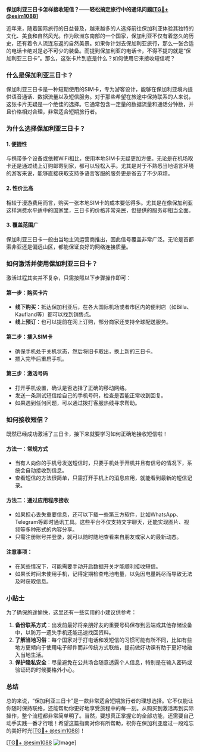 **保加利亚三日卡怎样接收短信？——轻松搞定旅行中的通讯问题[[TG💪+ @esim1088](https://t.me/s/esim1088)]**

近年来，随着国际旅行的日益普及，越来越多的人选择前往保加利亚体验其独特的文化、美食和自然风光。作为欧洲东南部的一个国家，保加利亚不仅有着悠久的历史，还有着令人流连忘返的自然美景。如果你计划去保加利亚旅行，那么一张合适的电话卡绝对是必不可少的装备。而提到保加利亚的电话卡，不得不提的就是“保加利亚三日卡”。那么，这张卡片到底是什么？如何使用它来接收短信呢？

### 什么是保加利亚三日卡？

保加利亚三日卡是一种短期使用的SIM卡，专为游客设计，能够在保加利亚境内提供语音通话、数据流量以及短信服务。对于那些希望在旅途中保持联系的人来说，这张卡片无疑是一个绝佳的选择。它通常包含一定量的数据流量和通话分钟数，并且价格相对合理，非常适合短期旅行者。

### 为什么选择保加利亚三日卡？

#### 1. **便捷性**
   与携带多个设备或依赖WiFi相比，使用本地SIM卡无疑更加方便。无论是在机场取卡还是通过线上订购邮寄到家，都可以轻松入手。尤其是对于不熟悉当地语言环境的游客来说，能够直接获取支持多语言客服的服务更是省去了不少麻烦。

#### 2. **性价比高**
   相较于漫游费用而言，购买一张本地SIM卡的成本要低得多。尤其是在像保加利亚这样消费水平适中的国家里，三日卡的价格非常亲民，但提供的服务却相当全面。

#### 3. **覆盖范围广**
   保加利亚三日卡一般由当地主流运营商推出，因此信号覆盖非常广泛。无论是首都索非亚还是偏远山区，都能保证良好的网络连接质量。

### 如何激活并使用保加利亚三日卡？

激活过程其实并不复杂，只需按照以下步骤操作即可：

#### 第一步：购买卡片
   - **线下购买**：抵达保加利亚后，在各大国际机场或者市区内的便利店（如Billa、Kaufland等）都可以找到销售点。
   - **线上预订**：也可以提前在网上订购，部分商家还支持全球配送服务。

#### 第二步：插入SIM卡
   - 确保手机处于关机状态，然后将旧卡取出，换上新的三日卡。
   - 插入完毕后重启手机。

#### 第三步：激活号码
   - 打开手机设置，确认是否选择了正确的移动网络。
   - 发送一条测试短信给自己的手机号码，检查是否能正常收到回复。
   - 如果遇到任何问题，可以通过拨打客服热线寻求帮助。

### 如何接收短信？

既然已经成功激活了三日卡，接下来就要学习如何正确地接收短信啦！

#### 方法一：常规方式
   - 当有人向你的手机号发送短信时，只要手机处于开机并且有信号的情况下，系统会自动接收到信息。
   - 查看短信的方法很简单，只需打开手机上的消息应用，就能看到最新的短信记录。

#### 方法二：通过应用程序接收
   - 如果担心丢失重要信息，还可以下载一些第三方软件，比如WhatsApp、Telegram等即时通讯工具。这些平台不仅支持文字聊天，还能实现图片、视频等多种形式的内容分享。
   - 只需注册账号并登录，就可以随时随地查看来自朋友或家人的最新动态。

#### 注意事项：
   - 在某些情况下，可能需要手动开启数据开关才能顺利接收短信。
   - 如果长时间未使用手机，记得定期检查电池电量，以免因电量耗尽而导致无法及时获取信息。

### 小贴士

为了确保旅途愉快，这里还有一些实用的小建议供参考：

1. **备份联系方式**：出发前最好将亲朋好友的重要号码保存到云端或其他存储设备中，以防万一遗失手机还能迅速找回资料。
2. **了解当地习俗**：每个国家对于打电话和发短信的习惯可能有所不同，比如有些地方更倾向于使用电子邮件而非传统方式联络，提前做好功课有助于更好地融入当地生活。
3. **保护隐私安全**：尽量避免在公共场合随意透露个人信息，特别是在输入密码或验证码的时候要格外小心。

### 总结

总的来说，“保加利亚三日卡”是一款非常适合短期旅行者的理想选择。它不仅能让你随时保持联络，还能帮助你更好地享受旅程中的每一刻。从购买到激活再到实际操作，整个流程都非常简单明了。当然，要想真正掌握它的全部功能，还需要自己动手实践一番才行哦！希望这篇指南对你有所帮助，祝你在保加利亚度过一段难忘的美好时光[[TG💪+ @esim1088](https://t.me/s/esim1088)]！

[[TG💪+ @esim1088](https://t.me/s/esim1088) ![Image](https://i.postimg.cc/4NQfJmqS/Snipaste-2025-05-13-00-14-12.png)]